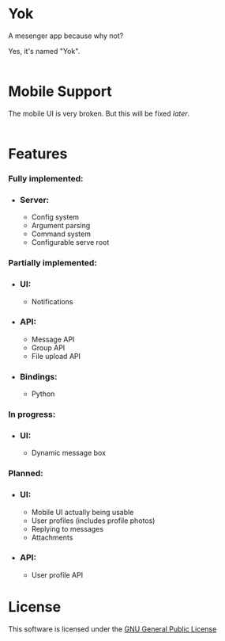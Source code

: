 # **Yok**

A mesenger app because why not?

Yes, it's named "Yok".
<br>
<br>

# **Mobile Support**

The mobile UI is very broken. But this will be fixed *later*.
<br>
<br>

# **Features**

### Fully implemented:

* ### Server:
    - Config system
    - Argument parsing
    - Command system
    - Configurable serve root

### Partially implemented:

* ### UI:

    - Notifications

* ### API:

    - Message API
    - Group API
    - File upload API

* ### Bindings:

    - Python

### In progress:

* ### UI:

    - Dynamic message box

### Planned:

* ### UI:

    - Mobile UI actually being usable
    - User profiles (includes profile photos)
    - Replying to messages
    - Attachments

* ### API:

    - User profile API

# **License**

This software is licensed under the [GNU General Public License](https://www.gnu.org/licenses/gpl-3.0.txt)